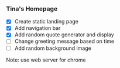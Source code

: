 ### Tina's Homepage 

- [x] Create static landing page
- [x] Add navigation bar
- [x] Add random quote generator and display
- [ ] Change greeting message based on time
- [ ] Add random background image

Note: use web server for chrome